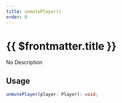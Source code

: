 ```yaml
---
title: unmutePlayer()
order: 0
---
```


# {{ $frontmatter.title }}

No Description

## Usage

```ts
unmutePlayer(player: Player): void;
```
